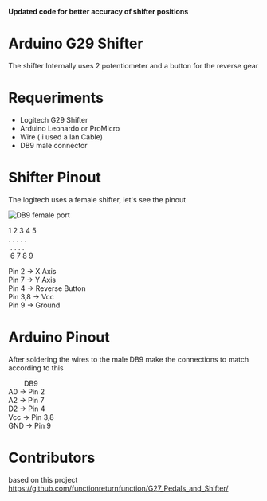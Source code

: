 **Updated code for better accuracy of shifter positions**

# Arduino G29 Shifter

The shifter Internally uses 2 potentiometer and a button for the reverse gear

# Requeriments

* Logitech G29 Shifter
* Arduino Leonardo or ProMicro
* Wire ( i used a lan Cable)
* DB9 male connector

# Shifter Pinout

The logitech uses a female shifter, let's see the pinout

<img src="https://encrypted-tbn0.gstatic.com/images?q=tbn:ANd9GcSu9WPtlZwppyEhPwWwFBGUPpkCjzNeYiPBXw0HjFjio9QPhMz0" title="DB9 female port" />

1&nbsp;2&nbsp;3&nbsp;4&nbsp;5 <br />
.&nbsp;.&nbsp;.&nbsp;.&nbsp;.  <br/>
&nbsp;.&nbsp;.&nbsp;.&nbsp;.<br/>
&nbsp;6&nbsp;7&nbsp;8&nbsp;9<br/>


Pin 2 -> X Axis <br />
Pin 7 -> Y Axis <br />
Pin 4 -> Reverse Button<br />
Pin 3,8 -> Vcc<br />
Pin 9 -> Ground<br />

# Arduino Pinout

After soldering the wires to the male DB9 make the connections to match according to this

&nbsp;&nbsp;&nbsp;&nbsp;&nbsp;&nbsp;&nbsp; DB9 <br />
A0 -> Pin 2 <br/>
A2 -> Pin 7 <br />
D2 -> Pin 4 <br />
Vcc -> Pin 3,8<br />
GND -> Pin 9 <br />


# Contributors

based on this project <https://github.com/functionreturnfunction/G27_Pedals_and_Shifter/>


